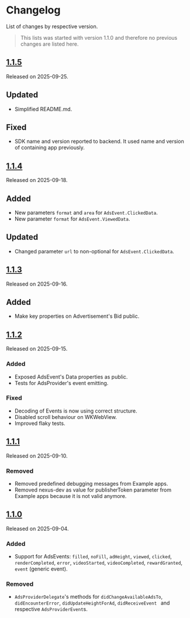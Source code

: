 # Changelog

List of changes by respective version.

> This lists was started with version 1.1.0 and therefore no previous changes are listed here.

## [1.1.5](https://github.com//kontextso/sdk-swift/releases/tag/1.1.5)

Released on 2025-09-25.

## Updated

- Simplified README.md.

## Fixed

- SDK name and version reported to backend. It used name and version of containing app previously.

## [1.1.4](https://github.com//kontextso/sdk-swift/releases/tag/1.1.4)

Released on 2025-09-18.

## Added
 
- New parameters `format` and `area` for `AdsEvent.ClickedData`.
- New parameter `format` for `AdsEvent.ViewedData`.

## Updated

- Changed parameter `url` to non-optional for `AdsEvent.ClickedData`.


## [1.1.3](https://github.com//kontextso/sdk-swift/releases/tag/1.1.3)

Released on 2025-09-16.

## Added

- Make key properties on Advertisement's Bid public.

## [1.1.2](https://github.com//kontextso/sdk-swift/releases/tag/1.1.2)

Released on 2025-09-15.

### Added

- Exposed AdsEvent's Data properties as public.
- Tests for AdsProvider's event emitting.

### Fixed

- Decoding of Events is now using correct structure.
- Disabled scroll behaviour on WKWebView.
- Improved flaky tests.

## [1.1.1](https://github.com//kontextso/sdk-swift/releases/tag/1.1.1)

Released on 2025-09-10.

### Removed

- Removed predefined debugging messages from Example apps.
- Removed nexus-dev as value for publisherToken parameter from Example apps because it is not valid anymore.

## [1.1.0](https://github.com//kontextso/sdk-swift/releases/tag/1.1.0)

Released on 2025-09-04.

### Added

- Support for AdsEvents: `filled`, `noFill`, `adHeight`, `viewed`, `clicked`, `renderCompleted`, `error`, `videoStarted`, `videoCompleted`, `rewardGranted`, `event` (generic event).

### Removed

- `AdsProviderDelegate`'s methods for `didChangeAvailableAdsTo`, `didEncounterError`, `didUpdateHeightForAd`, `didReceiveEvent ` and respective `AdsProviderEvent`s.
